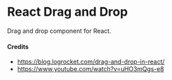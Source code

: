 # React Drag and Drop

Drag and drop component for React.

#### Credits

- https://blog.logrocket.com/drag-and-drop-in-react/
- https://www.youtube.com/watch?v=uHO3mQgs-e8
